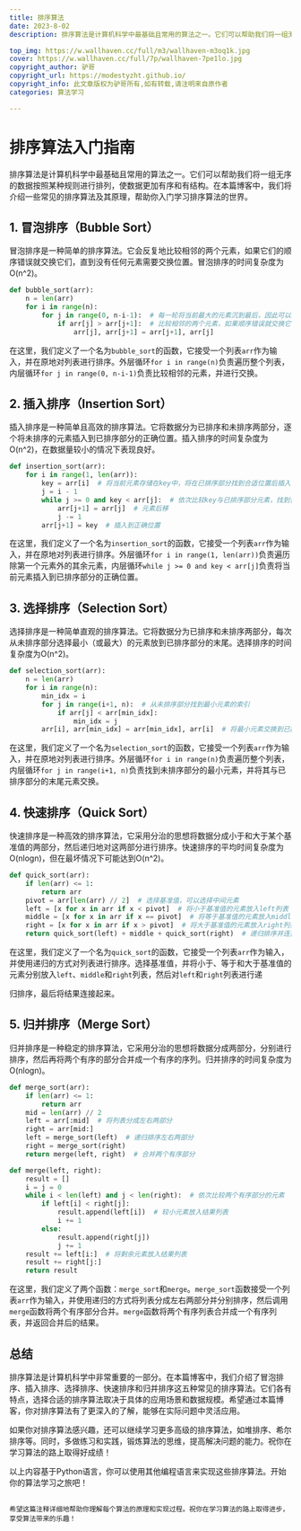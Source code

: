 ```yaml
---
title: 排序算法
date: 2023-8-02
description: 排序算法是计算机科学中最基础且常用的算法之一。它们可以帮助我们将一组无序的数据按照某种规则进行排列，使数据更加有序和有结构。

top_img: https://w.wallhaven.cc/full/m3/wallhaven-m3oq1k.jpg
cover: https://w.wallhaven.cc/full/7p/wallhaven-7pe1lo.jpg
copyright_author: 驴哥
copyright_url: https://modestyzht.github.io/
copyright_info: 此文章版权为驴哥所有,如有转载,请注明来自原作者
categories: 算法学习

---
```


# 排序算法入门指南

排序算法是计算机科学中最基础且常用的算法之一。它们可以帮助我们将一组无序的数据按照某种规则进行排列，使数据更加有序和有结构。在本篇博客中，我们将介绍一些常见的排序算法及其原理，帮助你入门学习排序算法的世界。

## 1. 冒泡排序（Bubble Sort）

冒泡排序是一种简单的排序算法。它会反复地比较相邻的两个元素，如果它们的顺序错误就交换它们，直到没有任何元素需要交换位置。冒泡排序的时间复杂度为O(n^2)。

```python
def bubble_sort(arr):
    n = len(arr)
    for i in range(n):
        for j in range(0, n-i-1):  # 每一轮将当前最大的元素沉到最后，因此可以减少内循环次数
            if arr[j] > arr[j+1]:  # 比较相邻的两个元素，如果顺序错误就交换它们
                arr[j], arr[j+1] = arr[j+1], arr[j]
```

在这里，我们定义了一个名为`bubble_sort`的函数，它接受一个列表`arr`作为输入，并在原地对列表进行排序。外层循环`for i in range(n)`负责遍历整个列表，内层循环`for j in range(0, n-i-1)`负责比较相邻的元素，并进行交换。

## 2. 插入排序（Insertion Sort）

插入排序是一种简单且高效的排序算法。它将数据分为已排序和未排序两部分，逐个将未排序的元素插入到已排序部分的正确位置。插入排序的时间复杂度为O(n^2)，在数据量较小的情况下表现良好。

```python
def insertion_sort(arr):
    for i in range(1, len(arr)):
        key = arr[i]  # 将当前元素存储在key中，将在已排序部分找到合适位置后插入
        j = i - 1
        while j >= 0 and key < arr[j]:  # 依次比较key与已排序部分元素，找到合适位置插入
            arr[j+1] = arr[j]  # 元素后移
            j -= 1
        arr[j+1] = key  # 插入到正确位置
```

在这里，我们定义了一个名为`insertion_sort`的函数，它接受一个列表`arr`作为输入，并在原地对列表进行排序。外层循环`for i in range(1, len(arr))`负责遍历除第一个元素外的其余元素，内层循环`while j >= 0 and key < arr[j]`负责将当前元素插入到已排序部分的正确位置。

## 3. 选择排序（Selection Sort）

选择排序是一种简单直观的排序算法。它将数据分为已排序和未排序两部分，每次从未排序部分选择最小（或最大）的元素放到已排序部分的末尾。选择排序的时间复杂度为O(n^2)。

```python
def selection_sort(arr):
    n = len(arr)
    for i in range(n):
        min_idx = i
        for j in range(i+1, n):  # 从未排序部分找到最小元素的索引
            if arr[j] < arr[min_idx]:
                min_idx = j
        arr[i], arr[min_idx] = arr[min_idx], arr[i]  # 将最小元素交换到已排序部分的末尾
```

在这里，我们定义了一个名为`selection_sort`的函数，它接受一个列表`arr`作为输入，并在原地对列表进行排序。外层循环`for i in range(n)`负责遍历整个列表，内层循环`for j in range(i+1, n)`负责找到未排序部分的最小元素，并将其与已排序部分的末尾元素交换。

## 4. 快速排序（Quick Sort）

快速排序是一种高效的排序算法，它采用分治的思想将数据分成小于和大于某个基准值的两部分，然后递归地对这两部分进行排序。快速排序的平均时间复杂度为O(nlogn)，但在最坏情况下可能达到O(n^2)。

```python
def quick_sort(arr):
    if len(arr) <= 1:
        return arr
    pivot = arr[len(arr) // 2]  # 选择基准值，可以选择中间元素
    left = [x for x in arr if x < pivot]  # 将小于基准值的元素放入left列表
    middle = [x for x in arr if x == pivot]  # 将等于基准值的元素放入middle列表
    right = [x for x in arr if x > pivot]  # 将大于基准值的元素放入right列表
    return quick_sort(left) + middle + quick_sort(right)  # 递归排序并连接结果
```

在这里，我们定义了一个名为`quick_sort`的函数，它接受一个列表`arr`作为输入，并使用递归的方式对列表进行排序。选择基准值，并将小于、等于和大于基准值的元素分别放入`left`、`middle`和`right`列表，然后对`left`和`right`列表进行递

归排序，最后将结果连接起来。

## 5. 归并排序（Merge Sort）

归并排序是一种稳定的排序算法，它采用分治的思想将数据分成两部分，分别进行排序，然后再将两个有序的部分合并成一个有序的序列。归并排序的时间复杂度为O(nlogn)。

```python
def merge_sort(arr):
    if len(arr) <= 1:
        return arr
    mid = len(arr) // 2
    left = arr[:mid]  # 将列表分成左右两部分
    right = arr[mid:]
    left = merge_sort(left)  # 递归排序左右两部分
    right = merge_sort(right)
    return merge(left, right)  # 合并两个有序部分

def merge(left, right):
    result = []
    i = j = 0
    while i < len(left) and j < len(right):  # 依次比较两个有序部分的元素
        if left[i] < right[j]:
            result.append(left[i])  # 较小元素放入结果列表
            i += 1
        else:
            result.append(right[j])
            j += 1
    result += left[i:]  # 将剩余元素放入结果列表
    result += right[j:]
    return result
```

在这里，我们定义了两个函数：`merge_sort`和`merge`。`merge_sort`函数接受一个列表`arr`作为输入，并使用递归的方式将列表分成左右两部分并分别排序，然后调用`merge`函数将两个有序部分合并。`merge`函数将两个有序列表合并成一个有序列表，并返回合并后的结果。

## 总结

排序算法是计算机科学中非常重要的一部分。在本篇博客中，我们介绍了冒泡排序、插入排序、选择排序、快速排序和归并排序这五种常见的排序算法。它们各有特点，选择合适的排序算法取决于具体的应用场景和数据规模。希望通过本篇博客，你对排序算法有了更深入的了解，能够在实际问题中灵活应用。

如果你对排序算法感兴趣，还可以继续学习更多高级的排序算法，如堆排序、希尔排序等。同时，多做练习和实践，锻炼算法的思维，提高解决问题的能力。祝你在学习算法的路上取得好成绩！

以上内容基于Python语言，你可以使用其他编程语言来实现这些排序算法。开始你的算法学习之旅吧！

```

希望这篇注释详细地帮助你理解每个算法的原理和实现过程。祝你在学习算法的路上取得进步，享受算法带来的乐趣！
